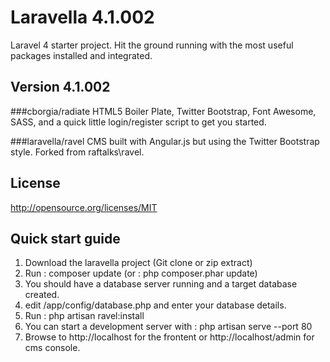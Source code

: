 Laravella 4.1.002
===================

Laravel 4 starter project.  Hit the ground running with the most useful packages installed and integrated.

Version 4.1.002
-------------------
###cborgia/radiate
HTML5 Boiler Plate, Twitter Bootstrap, Font Awesome, SASS, and a quick little login/register script to get you started.

###laravella/ravel
CMS built with Angular.js but using the Twitter Bootstrap style. Forked from raftalks\ravel.

License
-------------------
http://opensource.org/licenses/MIT

Quick start guide
-------------------
1. Download the laravella project (Git clone or zip extract)
2. Run : composer update (or : php composer.phar update)
3. You should have a database server running and a target database created.
4. edit /app/config/database.php and enter your database details.
5. Run : php artisan ravel:install
6. You can start a development server with : php artisan serve --port 80
7. Browse to http://localhost for the frontent or http://localhost/admin for cms console.

